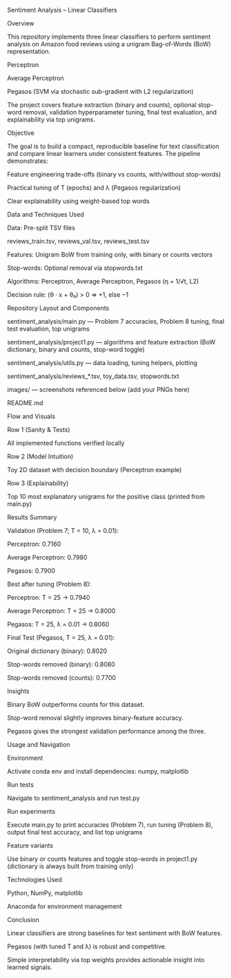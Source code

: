 Sentiment Analysis – Linear Classifiers



Overview



This repository implements three linear classifiers to perform sentiment analysis on Amazon food reviews using a unigram Bag-of-Words (BoW) representation.



Perceptron



Average Perceptron



Pegasos (SVM via stochastic sub-gradient with L2 regularization)



The project covers feature extraction (binary and counts), optional stop-word removal, validation hyperparameter tuning, final test evaluation, and explainability via top unigrams.



Objective



The goal is to build a compact, reproducible baseline for text classification and compare linear learners under consistent features. The pipeline demonstrates:



Feature engineering trade-offs (binary vs counts, with/without stop-words)



Practical tuning of T (epochs) and λ (Pegasos regularization)



Clear explainability using weight-based top words



Data and Techniques Used



Data: Pre-split TSV files

reviews\_train.tsv, reviews\_val.tsv, reviews\_test.tsv



Features: Unigram BoW from training only, with binary or counts vectors



Stop-words: Optional removal via stopwords.txt



Algorithms: Perceptron, Average Perceptron, Pegasos (η = 1/√t, L2)



Decision rule: (θ · x + θ₀) > 0 ⇒ +1, else −1



Repository Layout and Components



sentiment\_analysis/main.py — Problem 7 accuracies, Problem 8 tuning, final test evaluation, top unigrams



sentiment\_analysis/project1.py — algorithms and feature extraction (BoW dictionary, binary and counts, stop-word toggle)



sentiment\_analysis/utils.py — data loading, tuning helpers, plotting



sentiment\_analysis/reviews\_\*.tsv, toy\_data.tsv, stopwords.txt



images/ — screenshots referenced below (add your PNGs here)



README.md



Flow and Visuals



Row 1 (Sanity \& Tests)



All implemented functions verified locally





Row 2 (Model Intuition)



Toy 2D dataset with decision boundary (Perceptron example)





Row 3 (Explainability)



Top 10 most explanatory unigrams for the positive class (printed from main.py)





Results Summary



Validation (Problem 7; T = 10, λ = 0.01):



Perceptron: 0.7160



Average Perceptron: 0.7980



Pegasos: 0.7900



Best after tuning (Problem 8):



Perceptron: T = 25 → 0.7940



Average Perceptron: T = 25 → 0.8000



Pegasos: T = 25, λ = 0.01 → 0.8060



Final Test (Pegasos, T = 25, λ = 0.01):



Original dictionary (binary): 0.8020



Stop-words removed (binary): 0.8080



Stop-words removed (counts): 0.7700



Insights



Binary BoW outperforms counts for this dataset.



Stop-word removal slightly improves binary-feature accuracy.



Pegasos gives the strongest validation performance among the three.



Usage and Navigation



Environment



Activate conda env and install dependencies: numpy, matplotlib



Run tests



Navigate to sentiment\_analysis and run test.py



Run experiments



Execute main.py to print accuracies (Problem 7), run tuning (Problem 8), output final test accuracy, and list top unigrams



Feature variants



Use binary or counts features and toggle stop-words in project1.py (dictionary is always built from training only)



Technologies Used



Python, NumPy, matplotlib



Anaconda for environment management



Conclusion



Linear classifiers are strong baselines for text sentiment with BoW features.



Pegasos (with tuned T and λ) is robust and competitive.



Simple interpretability via top weights provides actionable insight into learned signals.

